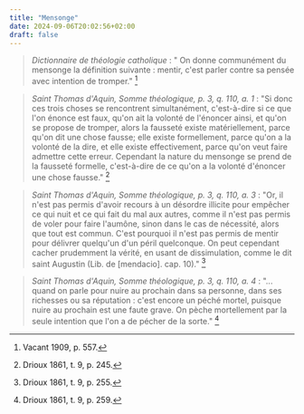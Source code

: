 ```yaml
---
title: "Mensonge"
date: 2024-09-06T20:02:56+02:00
draft: false
---
```



> *Dictionnaire de théologie catholique* : " On donne communément du mensonge la définition suivante : mentir, c'est parler contre sa pensée avec intention de tromper." [^1]

[^1]: Vacant 1909, p. 557. 

> *Saint Thomas d'Aquin, Somme théologique, p. 3, q. 110, a. 1* : "Si donc ces trois choses se rencontrent simultanément, c'est-à-dire si ce que l'on énonce est faux, qu'on ait la volonté de l'énoncer ainsi, et qu'on se propose de tromper, alors la fausseté existe matériellement, parce qu'on dit une chose fausse; elle existe formellement, parce qu'on a la volonté de la dire, et elle existe effectivement, parce qu'on veut faire admettre cette erreur. Cependant la nature du mensonge se prend de la fausseté formelle, c'est-à-dire de ce qu'on a la volonté d'énoncer une chose fausse." [^2]

[^2]: Drioux 1861, t. 9, p. 245.

> *Saint Thomas d'Aquin, Somme théologique, p. 3, q. 110, a. 3* : "Or, il n'est pas permis d'avoir recours à un désordre illicite pour empêcher ce qui nuit et ce qui fait du mal aux autres, comme il n'est pas permis de voler pour faire l'aumône, sinon dans le cas de nécessité, alors que tout est commun. C'est pourquoi il n'est pas permis de mentir pour délivrer quelqu'un d'un péril quelconque. On peut cependant cacher prudemment la vérité, en usant de dissimulation, comme le dit saint Augustin (Lib. de [mendacio]. cap. 10)." [^3]

[^3]: Drioux 1861, t. 9, p. 255.

> *Saint Thomas d'Aquin, Somme théologique, p. 3, q. 110, a. 4* : "... quand on parle pour nuire au prochain dans sa personne, dans ses richesses ou sa réputation : c'est encore un péché mortel, puisque nuire au prochain est une faute grave. On pèche mortellement par la seule intention que l'on a de pécher de la sorte." [^4]

[^4]: Drioux 1861, t. 9, p. 259.

